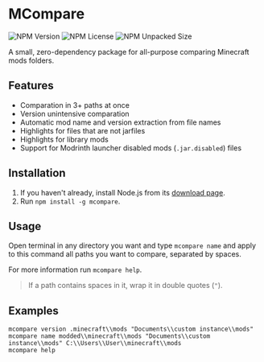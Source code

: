 # MCompare
![NPM Version](https://img.shields.io/npm/v/mcompare)
![NPM License](https://img.shields.io/npm/l/mcompare)
![NPM Unpacked Size](https://img.shields.io/npm/unpacked-size/mcompare)

A small, zero-dependency package for all-purpose comparing Minecraft mods folders.

## Features
- Comparation in 3+ paths at once
- Version unintensive comparation
- Automatic mod name and version extraction from file names
- Highlights for files that are not jarfiles
- Highlights for library mods
- Support for Modrinth launcher disabled mods (`.jar.disabled`) files

## Installation
1. If you haven't already, install Node.js from its [download page](https://nodejs.org/en/download).
2. Run `npm install -g mcompare`.


## Usage
Open terminal in any directory you want and type `mcompare name` and apply to this command all paths you want to compare, separated by spaces.

For more information run `mcompare help`.

> If a path contains spaces in it, wrap it in double quotes (`"`).

## Examples
``` batch
mcompare version .minecraft\\mods "Documents\\custom instance\\mods"
mcompare name modded\\minecraft\\mods "Documents\\custom instance\\mods" C:\\Users\\User\\minecraft\\mods
mcompare help
```
